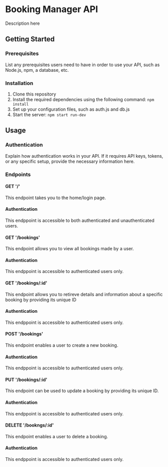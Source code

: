 # Booking Manager API

Description here

## Getting Started
### Prerequisites
List any prerequisites users need to have in order to use your API, such as Node.js, npm, a database, etc.

### Installation
1. Clone this repository
2. Install the required dependencies using the following command: `npm install`
3. Set up your configuration files, such as auth.js and db.js
4. Start the server: `npm start run-dev`

## Usage

### Authentication

Explain how authentication works in your API. If it requires API keys, tokens, or any specific setup, provide the necessary information here.

### Endpoints
#### GET '/'
This endpoint takes you to the home/login page.

#### Authentication
This endppoint is accessible to both authenticated and unauthenticated users.

#### GET '/bookings'
This endpoint allows you to view all bookings made by a user.

#### Authentication
This endppoint is accessible to authenticated users only.

#### GET '/bookings/:id'
This endpoint allows you to retireve details and information about a specific booking by providing its unique ID

#### Authentication
This endppoint is accessible to authenticated users only.

#### POST '/bookings'
This endpoint enables a user to create a new booking.

#### Authentication
This endppoint is accessible to authenticated users only.

#### PUT '/bookings/:id'
This endpoint can be used to update a booking by providing its unique ID.

#### Authentication
This endppoint is accessible to authenticated users only.

#### DELETE '/bookngs/:id'
This endpoint enables a user to delete a booking.

#### Authentication
This endppoint is accessible to authenticated users only.

